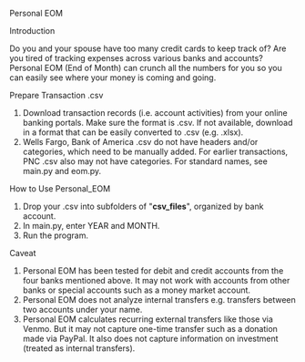 Personal EOM

Introduction

Do you and your spouse have too many credit cards to keep track of? Are you tired of tracking expenses across various banks and accounts? 
Personal EOM (End of Month) can crunch all the numbers for you so you can easily see where your money is coming and going. 

Prepare Transaction .csv
1. Download transaction records (i.e. account activities) from your online banking portals. Make sure the format is .csv. If not available, download in a format that can be easily converted to .csv (e.g. .xlsx). 
2. Wells Fargo, Bank of America .csv do not have headers and/or categories, which need to be manually added. For earlier transactions, PNC .csv also may not have categories. For standard names, see main.py and eom.py.

How to Use Personal_EOM
1. Drop your .csv into subfolders of "**csv_files**", organized by bank account. 
2. In main.py, enter YEAR and MONTH. 
3. Run the program. 

Caveat
1. Personal EOM has been tested for debit and credit accounts from the four banks mentioned above. It may not work with accounts from other banks or special accounts such as a money market account. 
2. Personal EOM does not analyze internal transfers e.g. transfers between two accounts under your name. 
3. Personal EOM calculates recurring external transfers like those via Venmo. But it may not capture one-time transfer such as a donation made via PayPal. It also does not capture information on investment (treated as internal transfers).



